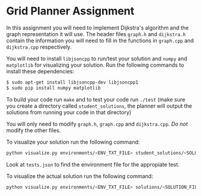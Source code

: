 # Grid Planner Assignment

In this assignment you will need to implement Dijkstra's algorithm and the graph representation it will use. The header files `graph.h` and `dijkstra.h` contain the information you will need to fill in the functions in `graph.cpp` and `dijkstra.cpp` respectively.

You will need to install `libjsoncpp` to run/test your solution and `numpy` and `matplotlib` for visualizing your solution. Run the following commands to install these dependencies:

```bash
$ sudo apt-get install libjsoncpp-dev libjsoncpp1
$ sudo pip install numpy matplotlib
```

To build your code run `make` and to test your code run `./test` (make sure you create a directory called `student_solutions`, the planner will output the solutions from running your code in that directory)

You will only need to modify `graph.h`, `graph.cpp` and `dijkstra.cpp`. *Do not* modify the other files.

To visualize your solution run the following command:

```bash
python visualize.py environments/<ENV_TXT_FILE> student_solutions/<SOLUTION_FILE>
```

Look at `tests.json` to find the environment file for the appropiate test.

To visualize the actual solution run the following command:

```bash
python visualize.py environments/<ENV_TXT_FILE> solutions/<SOLUTION_FILE>
```
